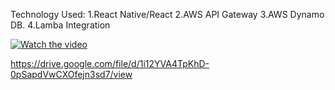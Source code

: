 Technology Used:
1.React Native/React
2.AWS API Gateway
3.AWS Dynamo DB.
4.Lamba Integration


[![Watch the video](https://img.youtube.com/vi/T-D1KVIuvjA/maxresdefault.jpg)](https://youtu.be/T-D1KVIuvjA)

https://drive.google.com/file/d/1i12YVA4TpKhD-0pSapdVwCXOfejn3sd7/view
